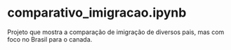 # comparativo_imigracao.ipynb
Projeto que mostra a comparação de imigração de diversos pais, mas com foco no Brasil para o canada.
